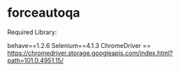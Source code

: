 # forceautoqa

Required Library:

behave==1.2.6
Selenium==4.1.3
ChromeDriver == https://chromedriver.storage.googleapis.com/index.html?path=101.0.4951.15/
